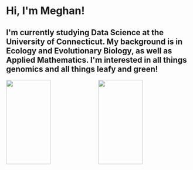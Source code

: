 # Hi, I'm Meghan!
## I'm currently studying Data Science at the University of Connecticut. My background is in Ecology and Evolutionary Biology, as well as Applied Mathematics. I'm interested in all things genomics and all things leafy and green!

<p float="left">
  <img src="https://live.staticflickr.com/2/1575475_1b305cbad3_b.jpg" width="49%" height="230"/>
  <img src="https://www.publicdomainpictures.net/pictures/450000/velka/dna-biology-science-dna-helix.jpg" width="49%" height="230" />
</p>

